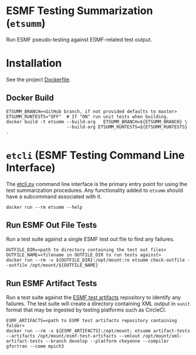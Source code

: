# ESMF Testing Summarization (`etsumm`)

Run ESMF pseudo-testing against ESMF-related test output.

# Installation

See the project [Dockerfile](Dockerfile).

## Docker Build

```
ETSUMM_BRANCH=<GitHub branch, if not provided defaults to master>
ETSUMM_RUNTESTS="OFF"  # If "ON" run unit tests when building.
docker build -t etsumm --build-arg   ETSUMM_BRANCH=${ETSUMM_BRANCH} \
                       --build-arg ETSUMM_RUNTESTS=${ETSUMM_RUNTESTS} .
```

# `etcli` (ESMF Testing Command Line Interface)

The [etcli.py](src/etsumm/etcli.py) command line interface is the primary entry point for using the test summarization procedures. Any functionality added to `etsumm` should have a subcommand associated with it.

```
docker run --rm etsumm --help
```

## Run ESMF Out File Tests

Run a test suite against a single ESMF test out file to find any failures.

```
OUTFILE_DIR=<path to directory containing the test out files>
OUTFILE_NAME=<filename in OUTFILE_DIR to run tests against>
docker run --rm -v ${OUTFILE_DIR}:/opt/mount:ro etsumm check-outfile --outfile /opt/mount/${OUTFILE_NAME}
```

## Run ESMF Artifact Tests

Run a test suite against the [ESMF test artifacts](https://github.com/esmf-org/esmf-test-artifacts) repository to identify any failures. The test suite will create a directory containing XML output in `xunit` format that may be ingested by testing platforms such as CircleCI.

```
ESMF_ARTIFACTS=<path to ESMF test artifacts repository containing folder>
docker run --rm -v ${ESMF_ARTIFACTS}:/opt/mount: etsumm artifact-tests --artifacts /opt/mount/esmf-test-artifacts --xmlout /opt/mount/xml-artifact-tests --branch develop --platform cheyenne --compiler gfortran --comm mpich3
```
